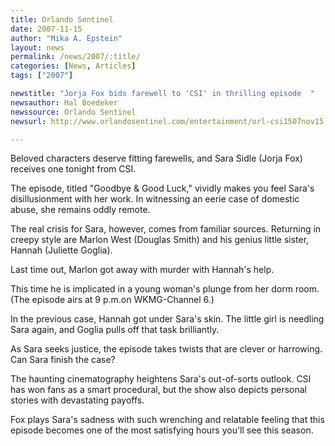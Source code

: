 ```yaml
---
title: Orlando Sentinel
date: 2007-11-15
author: "Mika A. Epstein"
layout: news
permalink: /news/2007/:title/
categories: [News, Articles]
tags: ["2007"]

newstitle: "Jorja Fox bids farewell to 'CSI' in thrilling episode  "
newsauthor: Hal Boedeker
newssource: Orlando Sentinel
newsurl: http://www.orlandosentinel.com/entertainment/orl-csi1507nov15,0,1039405.story

---
```

Beloved characters deserve fitting farewells, and Sara Sidle (Jorja Fox) receives one tonight from CSI.

The episode, titled "Goodbye & Good Luck," vividly makes you feel Sara's disillusionment with her work. In witnessing an eerie case of domestic abuse, she remains oddly remote.

The real crisis for Sara, however, comes from familiar sources. Returning in creepy style are Marlon West (Douglas Smith) and his genius little sister, Hannah (Juliette Goglia).

Last time out, Marlon got away with murder with Hannah's help.

This time he is implicated in a young woman's plunge from her dorm room. (The episode airs at 9 p.m.on WKMG-Channel 6.)

In the previous case, Hannah got under Sara's skin. The little girl is needling Sara again, and Goglia pulls off that task brilliantly.

As Sara seeks justice, the episode takes twists that are clever or harrowing. Can Sara finish the case?

The haunting cinematography heightens Sara's out-of-sorts outlook. CSI has won fans as a smart procedural, but the show also depicts personal stories with devastating payoffs.

Fox plays Sara's sadness with such wrenching and relatable feeling that this episode becomes one of the most satisfying hours you'll see this season.

